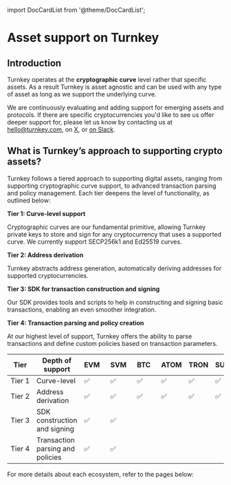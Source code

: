 import DocCardList from '@theme/DocCardList';

# Asset support on Turnkey

## Introduction

Turnkey operates at the **cryptographic curve** level rather that specific assets. As a result Turnkey is asset agnostic and can be used with any type of asset as long as we support the underlying curve.

We are continuously evaluating and adding support for emerging assets and protocols. If there are specific cryptocurrencies you'd like to see us offer deeper support for, please let us know by contacting us at <hello@turnkey.com>, on [X](https://x.com/turnkeyhq/), or [on Slack](https://join.slack.com/t/clubturnkey/shared_invite/zt-2837d2isy-gbH60kJ~XnXSSFHiqVOrqw).

## What is Turnkey’s approach to supporting crypto assets?

Turnkey follows a tiered approach to supporting digital assets, ranging from supporting cryptographic curve support, to advanced transaction parsing and policy management. Each tier deepens the level of functionality, as outlined below:

**Tier 1: Curve-level support**

Cryptographic curves are our fundamental primitive, allowing Turnkey private keys to store and sign for any cryptocurrency that uses a supported curve. We currently support SECP256k1 and Ed25519 curves.

**Tier 2: Address derivation**

Turnkey abstracts address generation, automatically deriving addresses for supported cryptocurrencies.

**Tier 3: SDK for transaction construction and signing**

Our SDK provides tools and scripts to help in constructing and signing basic transactions, enabling an even smoother integration.

**Tier 4: Transaction parsing and policy creation**

At our highest level of support, Turnkey offers the ability to parse transactions and define custom policies based on transaction parameters.

<!-- We insert &nbsp; characters to make the columns equal width -->
| Tier        | Depth of support                 | EVM&nbsp;&nbsp; | SVM&nbsp;&nbsp; | BTC&nbsp;&nbsp; | ATOM | TRON | SUI&nbsp;&nbsp;&nbsp; | APT&nbsp;&nbsp; |
|-------------|----------------------------------|------------|--------|---------|--------|------|-----|-------|
| Tier&nbsp;1 | Curve-level                      | ✅         | ✅      | ✅      | ✅     | ✅    | ✅  | ✅    |
| Tier&nbsp;2 | Address derivation               | ✅         | ✅      | ✅      | ✅     | ✅    | ✅  | ✅    |
| Tier&nbsp;3 | SDK construction and signing     | ✅         | ✅      |         |        |      |     |      |
| Tier&nbsp;4 | Transaction parsing and policies | ✅         | ✅      |         |        |      |     |      |

For more details about each ecosystem, refer to the pages below:
<DocCardList />


